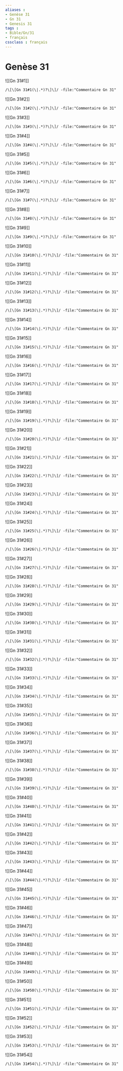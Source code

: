```yaml
---
aliases : 
- Genèse 31
- Gn 31
- Genesis 31
tags : 
- Bible/Gn/31
- français
cssclass : français
---
```


# Genèse 31

![[Gn 31#1]]

```query
/\[\[Gn 31#1(\|.*)?\]\]/ -file:"Commentaire Gn 31"
```

![[Gn 31#2]]

```query
/\[\[Gn 31#2(\|.*)?\]\]/ -file:"Commentaire Gn 31"
```

![[Gn 31#3]]

```query
/\[\[Gn 31#3(\|.*)?\]\]/ -file:"Commentaire Gn 31"
```

![[Gn 31#4]]

```query
/\[\[Gn 31#4(\|.*)?\]\]/ -file:"Commentaire Gn 31"
```

![[Gn 31#5]]

```query
/\[\[Gn 31#5(\|.*)?\]\]/ -file:"Commentaire Gn 31"
```

![[Gn 31#6]]

```query
/\[\[Gn 31#6(\|.*)?\]\]/ -file:"Commentaire Gn 31"
```

![[Gn 31#7]]

```query
/\[\[Gn 31#7(\|.*)?\]\]/ -file:"Commentaire Gn 31"
```

![[Gn 31#8]]

```query
/\[\[Gn 31#8(\|.*)?\]\]/ -file:"Commentaire Gn 31"
```

![[Gn 31#9]]

```query
/\[\[Gn 31#9(\|.*)?\]\]/ -file:"Commentaire Gn 31"
```

![[Gn 31#10]]

```query
/\[\[Gn 31#10(\|.*)?\]\]/ -file:"Commentaire Gn 31"
```

![[Gn 31#11]]

```query
/\[\[Gn 31#11(\|.*)?\]\]/ -file:"Commentaire Gn 31"
```

![[Gn 31#12]]

```query
/\[\[Gn 31#12(\|.*)?\]\]/ -file:"Commentaire Gn 31"
```

![[Gn 31#13]]

```query
/\[\[Gn 31#13(\|.*)?\]\]/ -file:"Commentaire Gn 31"
```

![[Gn 31#14]]

```query
/\[\[Gn 31#14(\|.*)?\]\]/ -file:"Commentaire Gn 31"
```

![[Gn 31#15]]

```query
/\[\[Gn 31#15(\|.*)?\]\]/ -file:"Commentaire Gn 31"
```

![[Gn 31#16]]

```query
/\[\[Gn 31#16(\|.*)?\]\]/ -file:"Commentaire Gn 31"
```

![[Gn 31#17]]

```query
/\[\[Gn 31#17(\|.*)?\]\]/ -file:"Commentaire Gn 31"
```

![[Gn 31#18]]

```query
/\[\[Gn 31#18(\|.*)?\]\]/ -file:"Commentaire Gn 31"
```

![[Gn 31#19]]

```query
/\[\[Gn 31#19(\|.*)?\]\]/ -file:"Commentaire Gn 31"
```

![[Gn 31#20]]

```query
/\[\[Gn 31#20(\|.*)?\]\]/ -file:"Commentaire Gn 31"
```

![[Gn 31#21]]

```query
/\[\[Gn 31#21(\|.*)?\]\]/ -file:"Commentaire Gn 31"
```

![[Gn 31#22]]

```query
/\[\[Gn 31#22(\|.*)?\]\]/ -file:"Commentaire Gn 31"
```

![[Gn 31#23]]

```query
/\[\[Gn 31#23(\|.*)?\]\]/ -file:"Commentaire Gn 31"
```

![[Gn 31#24]]

```query
/\[\[Gn 31#24(\|.*)?\]\]/ -file:"Commentaire Gn 31"
```

![[Gn 31#25]]

```query
/\[\[Gn 31#25(\|.*)?\]\]/ -file:"Commentaire Gn 31"
```

![[Gn 31#26]]

```query
/\[\[Gn 31#26(\|.*)?\]\]/ -file:"Commentaire Gn 31"
```

![[Gn 31#27]]

```query
/\[\[Gn 31#27(\|.*)?\]\]/ -file:"Commentaire Gn 31"
```

![[Gn 31#28]]

```query
/\[\[Gn 31#28(\|.*)?\]\]/ -file:"Commentaire Gn 31"
```

![[Gn 31#29]]

```query
/\[\[Gn 31#29(\|.*)?\]\]/ -file:"Commentaire Gn 31"
```

![[Gn 31#30]]

```query
/\[\[Gn 31#30(\|.*)?\]\]/ -file:"Commentaire Gn 31"
```

![[Gn 31#31]]

```query
/\[\[Gn 31#31(\|.*)?\]\]/ -file:"Commentaire Gn 31"
```

![[Gn 31#32]]

```query
/\[\[Gn 31#32(\|.*)?\]\]/ -file:"Commentaire Gn 31"
```

![[Gn 31#33]]

```query
/\[\[Gn 31#33(\|.*)?\]\]/ -file:"Commentaire Gn 31"
```

![[Gn 31#34]]

```query
/\[\[Gn 31#34(\|.*)?\]\]/ -file:"Commentaire Gn 31"
```

![[Gn 31#35]]

```query
/\[\[Gn 31#35(\|.*)?\]\]/ -file:"Commentaire Gn 31"
```

![[Gn 31#36]]

```query
/\[\[Gn 31#36(\|.*)?\]\]/ -file:"Commentaire Gn 31"
```

![[Gn 31#37]]

```query
/\[\[Gn 31#37(\|.*)?\]\]/ -file:"Commentaire Gn 31"
```

![[Gn 31#38]]

```query
/\[\[Gn 31#38(\|.*)?\]\]/ -file:"Commentaire Gn 31"
```

![[Gn 31#39]]

```query
/\[\[Gn 31#39(\|.*)?\]\]/ -file:"Commentaire Gn 31"
```

![[Gn 31#40]]

```query
/\[\[Gn 31#40(\|.*)?\]\]/ -file:"Commentaire Gn 31"
```

![[Gn 31#41]]

```query
/\[\[Gn 31#41(\|.*)?\]\]/ -file:"Commentaire Gn 31"
```

![[Gn 31#42]]

```query
/\[\[Gn 31#42(\|.*)?\]\]/ -file:"Commentaire Gn 31"
```

![[Gn 31#43]]

```query
/\[\[Gn 31#43(\|.*)?\]\]/ -file:"Commentaire Gn 31"
```

![[Gn 31#44]]

```query
/\[\[Gn 31#44(\|.*)?\]\]/ -file:"Commentaire Gn 31"
```

![[Gn 31#45]]

```query
/\[\[Gn 31#45(\|.*)?\]\]/ -file:"Commentaire Gn 31"
```

![[Gn 31#46]]

```query
/\[\[Gn 31#46(\|.*)?\]\]/ -file:"Commentaire Gn 31"
```

![[Gn 31#47]]

```query
/\[\[Gn 31#47(\|.*)?\]\]/ -file:"Commentaire Gn 31"
```

![[Gn 31#48]]

```query
/\[\[Gn 31#48(\|.*)?\]\]/ -file:"Commentaire Gn 31"
```

![[Gn 31#49]]

```query
/\[\[Gn 31#49(\|.*)?\]\]/ -file:"Commentaire Gn 31"
```

![[Gn 31#50]]

```query
/\[\[Gn 31#50(\|.*)?\]\]/ -file:"Commentaire Gn 31"
```

![[Gn 31#51]]

```query
/\[\[Gn 31#51(\|.*)?\]\]/ -file:"Commentaire Gn 31"
```

![[Gn 31#52]]

```query
/\[\[Gn 31#52(\|.*)?\]\]/ -file:"Commentaire Gn 31"
```

![[Gn 31#53]]

```query
/\[\[Gn 31#53(\|.*)?\]\]/ -file:"Commentaire Gn 31"
```

![[Gn 31#54]]

```query
/\[\[Gn 31#54(\|.*)?\]\]/ -file:"Commentaire Gn 31"
```

